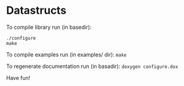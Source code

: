 # Datastructs

To compile library run (in basedir):
~~~~
./configure
make
~~~~

To compile examples run (in examples/ dir):
`make`

To regenerate documentation run (in basadir):
`doxygen configure.dox`

Have fun!
